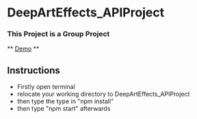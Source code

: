# DeepArtEffects_APIProject

### This Project is a Group Project

** [Demo](https://deepartseffect.vercel.app/) **


## Instructions
- Firstly open terminal
- relocate your working directory to DeepArtEffects_APIProject
- then type the type in "npm install"
- then type "npm start" afterwards

